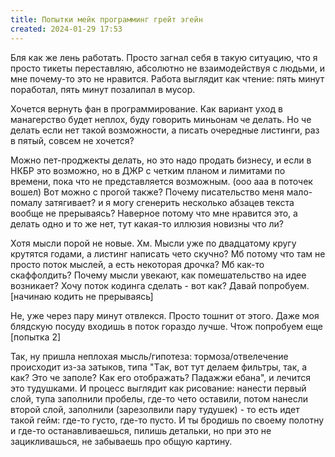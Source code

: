 ```yaml
---
title: Попытки мейк программинг грейт эгейн
created: 2024-01-29 17:53
---
```



Бля как же лень работать. Просто загнал себя в такую ситуацию, что я просто тикеты переставляю, абсолютно не
    взаимодействуя с людьми, и мне почему-то это не нравится. Работа выглядит как чтение: пять минут поработал, пять
    минут позалипал в мусор. 

Хочется вернуть фан в программирование. Как вариант уход в манагерство будет неплох, буду говорить миньонам че
    делать. Но че делать если нет такой возможности, а писать очередные листинги, раз в пятый, совсем не хочется?

Можно пет-проджекты делать, но это надо продать бизнесу, и если в НКБР это возможно, но в ДЖР с четким планом и
    лимитами по времени, пока что не представляется возможным.
(ооо ааа в поточек вошел) Вот можно с прогой также? Почему писательство меня мало-помалу затягивает? и я могу
    сгенерить несколько абзацев текста вообще не прерываясь? Наверное потому что мне нравится это, а делать одно и то же
    нет, тут какая-то иллюзия новизны что ли?

Хотя мысли порой не новые. Хм. Мысли уже по двадцатому кругу крутятся годами, а листинг написать чето скучно? Мб
    потому что там не просто поток мыслей, а есть некоторая дрочка? Мб как-то скаффолдить? Почему мысли увекают, как
    помешательство на идее возникает? Хочу поток кодинга сделать - вот как? Давай попробуем. [начинаю кодить не
    прерываясь]

Не, уже через пару минут отвлекся. Просто тошнит от этого. Даже моя блядскую посуду входишь в поток гораздо лучше.
    Чтож попробуем еще [попытка 2]

Так, ну пришла неплохая мысль/гипотеза: тормоза/отвелечение происходит из-за затыков, типа "Tак, вот тут делаем
    фильтры, так, а как? Это че заполе? Как его отображать? Падажжи ебана", и лечится это тудушками. И процесс выглядит
    как рисование: нанести первый слой, тупа заполнили пробелы, где-то чето оставили, потом нанесли второй слой,
    заполнили (зарезолвили пару тудушек) - то есть идет такой гейм: где-то густо, где-то пусто. И ты бродишь по своему
    полотну и где-то останавливаешься, пилишь детальки, но при это не зацикливашься, не забываешь про общую картину.